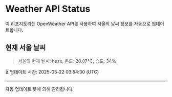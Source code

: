 
# Weather API Status

이 리포지토리는 OpenWeather API를 사용하여 서울의 날씨 정보를 자동으로 업데이트합니다.

## 현재 서울 날씨
> 서울의 현재 날씨: haze, 온도: 20.07°C, 습도: 34%

⏳ 업데이트 시간: 2025-03-22 03:54:30 (UTC)

---
자동 업데이트 봇에 의해 관리됩니다.
